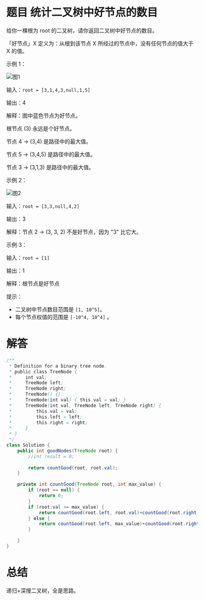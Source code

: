 # 题目 统计二叉树中好节点的数目

给你一棵根为 root 的二叉树，请你返回二叉树中好节点的数目。

「好节点」X 定义为：从根到该节点 X 所经过的节点中，没有任何节点的值大于 X 的值。


示例 1：

![图1](https://assets.leetcode-cn.com/aliyun-lc-upload/uploads/2020/05/16/test_sample_1.png "图1")

输入：```root = [3,1,4,3,null,1,5]```

输出：4

解释：图中蓝色节点为好节点。

根节点 (3) 永远是个好节点。

节点 4 -> (3,4) 是路径中的最大值。

节点 5 -> (3,4,5) 是路径中的最大值。

节点 3 -> (3,1,3) 是路径中的最大值。

示例 2：

![图2](https://assets.leetcode-cn.com/aliyun-lc-upload/uploads/2020/05/16/test_sample_2.png "图2")

输入：```root = [3,3,null,4,2]```

输出：3

解释：节点 2 -> (3, 3, 2) 不是好节点，因为 "3" 比它大。

示例 3：

输入：```root = [1]```

输出：1

解释：根节点是好节点

提示：

* 二叉树中节点数目范围是 ```[1, 10^5]```。
* 每个节点权值的范围是 ```[-10^4, 10^4]``` 。

# 解答
```java
/**
 * Definition for a binary tree node.
 * public class TreeNode {
 *     int val;
 *     TreeNode left;
 *     TreeNode right;
 *     TreeNode() {}
 *     TreeNode(int val) { this.val = val; }
 *     TreeNode(int val, TreeNode left, TreeNode right) {
 *         this.val = val;
 *         this.left = left;
 *         this.right = right;
 *     }
 * }
 */
class Solution {
    public int goodNodes(TreeNode root) {
        //int result = 0;
        
        return countGood(root, root.val);
    }

    private int countGood(TreeNode root, int max_value) {
        if (root == null) {
            return 0;
        }
        if (root.val >= max_value) {
            return countGood(root.left, root.val)+countGood(root.right, root.val) + 1;
        } else {
            return countGood(root.left, max_value)+countGood(root.right, max_value);
        }

    }
}
```

# 总结

递归+深搜二叉树，全是思路。
